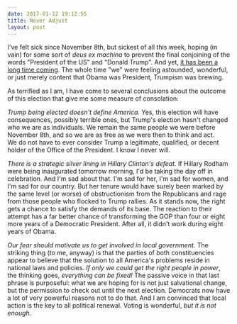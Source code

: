 ```yaml
---
date: 2017-01-12 19:12:55
title: Never Adjust
layout: post
---
```


I've felt sick since November 8th, but sickest of all this week, hoping (in vain) for some sort of *deus ex machina* to prevent the final conjoining of the words "President of the US" and "Donald Trump". And yet, [it has been a long time coming](http://www.pbs.org/wgbh/frontline/film/divided-states-of-america). The whole time "we" were feeling astounded, wonderful, or just merely content that Obama was President, Trumpism was brewing.

As terrified as I am, I have come to several conclusions about the outcome of this election that give me some measure of consolation:

_Trump being elected doesn't define America._ Yes, this election will have consequences, possibly terrible ones, but Trump's election hasn't changed who we are as individuals. We remain the same people we were before November 8th, and so we are as free as we were then to think and act. We do not have to ever consider Trump a legitimate, qualified, or decent holder of the Office of the President. I know I never will.

_There is a strategic silver lining in Hillary Clinton's defeat._ If Hillary Rodham were being inaugurated tomorrow morning, I'd be taking the day off in celebration. And I'm sad about that. I'm sad for her, I'm sad for women, and I'm sad for our country. But her tenure would have surely been marked by the same level (or worse) of obstructionism from the Republicans and rage from those people who flocked to Trump rallies. As it stands now, the right gets a chance to satisfy the demands of its base. The reaction to their attempt has a far better chance of transforming the GOP than four or eight more years of a Democratic President. After all, it didn\'t work during eight years of Obama.

_Our fear should motivate us to get involved in local government._ The striking thing (to me, anyway) is that the parties of both constituencies appear to believe that the solution to all America's problems reside in national laws and policies. _If only we could get the right people in power_, the thinking goes, _everything can be fixed!_ The passive voice in that last phrase is purposeful: what we are hoping for is not just salvational change, but the permission to check out until the next election. Democrats now have a lot of very powerful reasons not to do that. And I am convinced that local action is the key to all political renewal. Voting is wonderful, _but it is not enough_.
